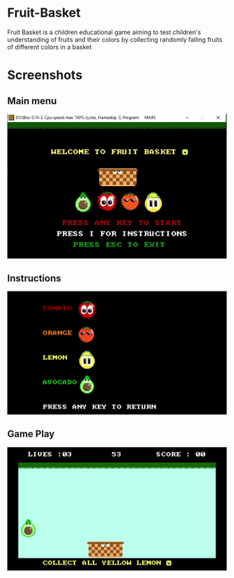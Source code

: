 # Fruit-Basket
Fruit Basket is a children educational game aiming to test children's understanding of fruits and their colors by collecting randomly falling fruits of different colors in a basket

# Screenshots
## Main menu
![alt text](https://github.com/Moodrammer/Fruit-Basket/blob/master/Screen%20shots/Menu.jpg "Menu ☻")
## Instructions
![alt text](https://github.com/Moodrammer/Fruit-Basket/blob/master/Screen%20shots/Intructions2.png "Instructions ☻")
## Game Play
![alt text](https://github.com/Moodrammer/Fruit-Basket/blob/master/Screen%20shots/Avocado.png "Game Play ☻")
